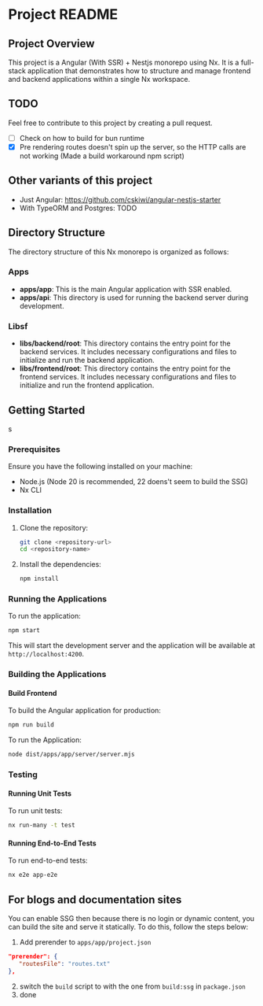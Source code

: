 # Project README

## Project Overview

This project is a Angular (With SSR) + Nestjs monorepo using Nx. It is a full-stack application that demonstrates how to structure and manage frontend and backend applications within a single Nx workspace.

## TODO

Feel free to contribute to this project by creating a pull request.

- [ ] Check on how to build for bun runtime
- [x] Pre rendering routes doesn't spin up the server, so the HTTP calls are not working (Made a build workaround npm script)

## Other variants of this project

- Just Angular: https://github.com/cskiwi/angular-nestjs-starter
- With TypeORM and Postgres: TODO

## Directory Structure

The directory structure of this Nx monorepo is organized as follows:

### Apps

- **apps/app**: This is the main Angular application with SSR enabled.
- **apps/api**: This directory is used for running the backend server during development.

### Libsf

- **libs/backend/root**: This directory contains the entry point for the backend services. It includes necessary configurations and files to initialize and run the backend application.
- **libs/frontend/root**: This directory contains the entry point for the frontend services. It includes necessary configurations and files to initialize and run the frontend application.

## Getting Started

s

### Prerequisites

Ensure you have the following installed on your machine:

- Node.js (Node 20 is recommended, 22 doens't seem to build the SSG)
- Nx CLI

### Installation

1. Clone the repository:

   ```bash
   git clone <repository-url>
   cd <repository-name>
   ```

2. Install the dependencies:
   ```bash
   npm install
   ```

### Running the Applications

To run the application:

```bash
npm start
```

This will start the development server and the application will be available at `http://localhost:4200`.

### Building the Applications

#### Build Frontend

To build the Angular application for production:

```bash
npm run build
```

To run the Application:

```bash
node dist/apps/app/server/server.mjs
```

### Testing

#### Running Unit Tests

To run unit tests:

```bash
nx run-many -t test
```

#### Running End-to-End Tests

To run end-to-end tests:

```bash
nx e2e app-e2e
```

## For blogs and documentation sites
You can enable SSG then because there is no login or dynamic content, you can build the site and serve it statically.
To do this, follow the steps below:

1. Add prerender to `apps/app/project.json`
```json
"prerender": {
   "routesFile": "routes.txt"
},
```

2. switch the `build` script to with the one from `build:ssg` in `package.json`
3. done
